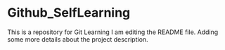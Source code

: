 # Github_SelfLearning
This is a repository for Git Learning
I am editing the README file. Adding some more details about the project description.


